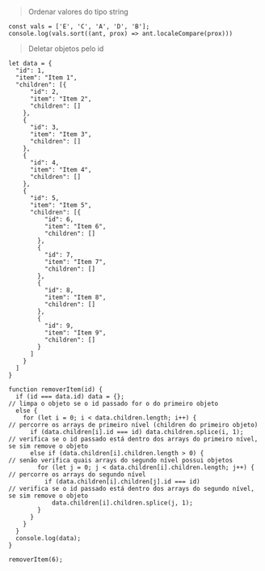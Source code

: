 > Ordenar valores do tipo string

    const vals = ['E', 'C', 'A', 'D', 'B'];
    console.log(vals.sort((ant, prox) => ant.localeCompare(prox)))

> Deletar objetos pelo id

    let data = {
      "id": 1,
      "item": "Item 1",
      "children": [{
          "id": 2,
          "item": "Item 2",
          "children": []
        },
        {
          "id": 3,
          "item": "Item 3",
          "children": []
        },
        {
          "id": 4,
          "item": "Item 4",
          "children": []
        },
        {
          "id": 5,
          "item": "Item 5",
          "children": [{
              "id": 6,
              "item": "Item 6",
              "children": []
            },
            {
              "id": 7,
              "item": "Item 7",
              "children": []
            },
            {
              "id": 8,
              "item": "Item 8",
              "children": []
            },
            {
              "id": 9,
              "item": "Item 9",
              "children": []
            }
          ]
        }
      ]
    }

    function removerItem(id) {
      if (id === data.id) data = {};                                      // limpa o objeto se o id passado for o do primeiro objeto
      else {
        for (let i = 0; i < data.children.length; i++) {                  // percorre os arrays de primeiro nível (children do primeiro objeto)
          if (data.children[i].id === id) data.children.splice(i, 1);     // verifica se o id passado está dentro dos arrays do primeiro nível, se sim remove o objeto
          else if (data.children[i].children.length > 0) {                // senão verifica quais arrays do segundo nível possui objetos
            for (let j = 0; j < data.children[i].children.length; j++) {  // percorre os arrays do segundo nível
              if (data.children[i].children[j].id === id)                 // verifica se o id passado está dentro dos arrays do segundo nível, se sim remove o objeto
                data.children[i].children.splice(j, 1);
            }
          }
        }
      }
      console.log(data);
    }

    removerItem(6);
